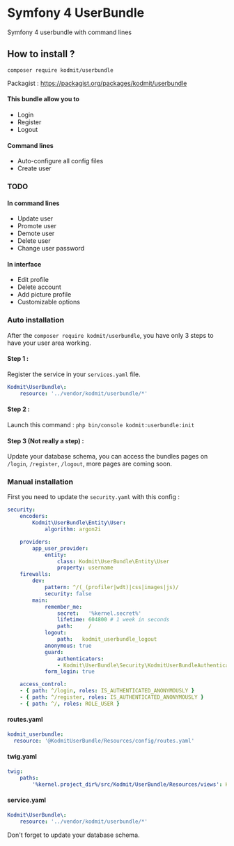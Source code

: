 # Symfony 4 UserBundle
Symfony 4 userbundle with command lines

## How to install ?
`composer require kodmit/userbundle`
  
 
Packagist : https://packagist.org/packages/kodmit/userbundle  
  
  
#### This bundle allow you to
- Login
- Register
- Logout

#### Command lines
- Auto-configure all config files
- Create user
  
  
### TODO
#### In command lines 
- Update user
- Promote user
- Demote user 
- Delete user
- Change user password
  
#### In interface 
- Edit profile
- Delete account
- Add picture profile
- Customizable options

### Auto installation

After the `composer require kodmit/userbundle`, you have only 3 steps to have your user area working.

#### Step 1 :
Register the service in your `services.yaml` file.

``` yaml
Kodmit\UserBundle\:
    resource: '../vendor/kodmit/userbundle/*'
```

#### Step 2 :
Launch this command : `php bin/console kodmit:userbundle:init`

#### Step 3 (Not really a step) :
Update your database schema, you can access the bundles pages on `/login`, `/register`, `/logout`, more pages are coming soon.

### Manual installation
  
First you need to update the `security.yaml` with this config :
  
``` yaml
security:
    encoders:
        Kodmit\UserBundle\Entity\User:
            algorithm: argon2i

    providers:
        app_user_provider:
            entity:
                class: Kodmit\UserBundle\Entity\User
                property: username
    firewalls:
        dev:
            pattern: ^/(_(profiler|wdt)|css|images|js)/
            security: false
        main:
            remember_me:
                secret:   '%kernel.secret%'
                lifetime: 604800 # 1 week in seconds
                path:     /
            logout:
                path:   kodmit_userbundle_logout
            anonymous: true
            guard:
                authenticators:
                - Kodmit\UserBundle\Security\KodmitUserBundleAuthenticator
            form_login: true

    access_control:
    - { path: ^/login, roles: IS_AUTHENTICATED_ANONYMOUSLY }
    - { path: ^/register, roles: IS_AUTHENTICATED_ANONYMOUSLY }
    - { path: ^/, roles: ROLE_USER }

```

#### routes.yaml

``` yaml
kodmit_userbundle:
  resource: '@KodmitUserBundle/Resources/config/routes.yaml'
```

#### twig.yaml

``` yaml
twig:
    paths:
        '%kernel.project_dir%/src/Kodmit/UserBundle/Resources/views': KodmitUserBundle
```
  
#### service.yaml

``` yaml
Kodmit\UserBundle\:
    resource: '../vendor/kodmit/userbundle/*'
```

Don't forget to update your database schema.
